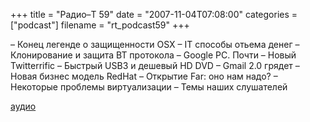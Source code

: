 +++
title = "Радио–Т 59"
date = "2007-11-04T07:08:00"
categories = ["podcast"]
filename = "rt_podcast59"
+++


– Конец легенде о защищенности OSX
– IT способы отьема денег
– Клонирование и защита BT протокола
– Google PC. Почти
– Новый Twitterrific
– Быстрый USB3 и дешевый HD DVD
– Gmail 2.0 грядет
– Новая бизнес модель RedHat
– Открытие Far: оно нам надо?
– Некоторые проблемы виртуализации
– Темы наших слушателей


[аудио](http://cdn.radio-t.com/rt_podcast59.mp3)
<audio src="http://cdn.radio-t.com/rt_podcast59.mp3" preload="none"></audio>
